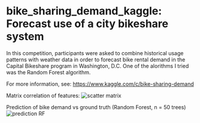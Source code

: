 # bike_sharing_demand_kaggle: Forecast use of a city bikeshare system

In this competition, participants were asked to combine historical usage patterns with weather data in order to forecast bike rental demand in the Capital Bikeshare program in Washington, D.C. One of the alorithms I tried was the Random Forest algorithm.

For more information, see: https://www.kaggle.com/c/bike-sharing-demand

Matrix correlation of features:
![scatter matrix](https://github.com/nicolasfguillaume/bike_sharing_demand_kaggle/blob/master/scatter-matrix-train-data.png)

Prediction of bike demand vs ground truth (Random Forest, n = 50 trees)
![prediction RF](https://github.com/nicolasfguillaume/bike_sharing_demand_kaggle/blob/master/Predicted-demand-RF50.png)
